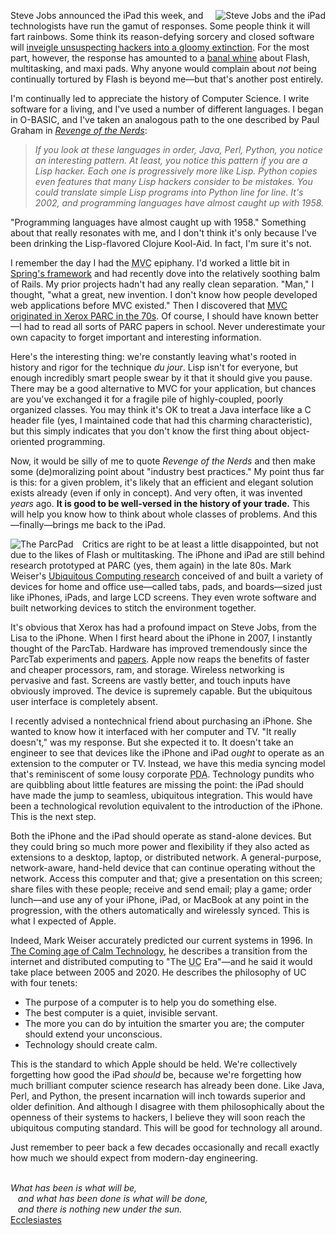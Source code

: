 <p>
  <img src="/brendan/images/jobs-ipad.png" alt="Steve Jobs and the iPad" style="float:right;margin:0 0 0 1em;" />
  Steve Jobs announced the iPad this week, and technologists have run the gamut of responses. Some people think it will fart rainbows. Some think its reason-defying sorcery and closed software will <a href="http://al3x.net/2010/01/28/ipad.html" rel="nofollow">inveigle unsuspecting hackers into a gloomy extinction</a>. For the most part, however, the response has amounted to a <a href="http://www.youtube.com/watch?v=lQnT0zp8Ya4" rel="nofollow">banal whine</a> about Flash, multitasking, and maxi pads. Why anyone would complain about <em>not</em> being continually tortured by Flash is beyond me&mdash;but that's another post entirely.
</p>

<p>
  I'm continually led to appreciate the history of Computer Science. I write software for a living, and I've used a number of different languages. I began in O-BASIC, and I've taken an analogous path to the one described by Paul Graham in <em><a href="http://www.paulgraham.com/icad.html" rel="nofollow">Revenge of the Nerds</a></em>:
</p>

<blockquote>
  <p>
    <em>
      If you look at these languages in order, Java, Perl, Python, you notice an interesting pattern. At least, you notice this pattern if you are a Lisp hacker. Each one is progressively more like Lisp. Python copies even features that many Lisp hackers consider to be mistakes. You could translate simple Lisp programs into Python line for line. It's 2002, and programming languages have almost caught up with 1958.
    </em>
  </p>
</blockquote>

<p>
  &quot;Programming languages have almost caught up with 1958.&quot; Something about that really resonates with me, and I don't think it's only because I've been drinking the Lisp-flavored Clojure Kool-Aid. In fact, I'm sure it's not.
</p>

<p>
  I remember the day I had the <acronym title="Model-View-Controller">MVC</acronym> epiphany. I'd worked a little bit in <a href="http://static.springsource.org/spring/docs/2.0.x/reference/mvc.html" rel="nofollow">Spring's framework</a> and had recently dove into the relatively soothing balm of Rails. My prior projects hadn't had any really clean separation. &quot;Man,&quot; I thought, &quot;what a great, new invention. I don't know how people developed web applications before MVC existed.&quot; Then I discovered that <a href="http://heim.ifi.uio.no/~trygver/themes/mvc/mvc-index.html">MVC originated in Xerox PARC in the 70s</a>. Of course, I should have known better&mdash;I had to read all sorts of PARC papers in school. Never underestimate your own capacity to forget important and interesting information.
</p>

<p>
  Here's the interesting thing: we're constantly leaving what's rooted in history and rigor for the technique <em>du jour</em>. Lisp isn't for everyone, but enough incredibly smart people swear by it that it should give you pause. There may be a good alternative to MVC for your application, but chances are you've exchanged it for a fragile pile of highly-coupled, poorly organized classes. You may think it's OK to treat a Java interface like a C header file (yes, I maintained code that had this charming characteristic), but this simply indicates that you don't know the first thing about object-oriented programming.
</p>

<p>
  Now, it would be silly of me to quote <em>Revenge of the Nerds</em> and then make some (de)moralizing point about &quot;industry best practices.&quot; My point thus far is this: for a given problem, it's likely that an efficient and elegant solution exists already (even if only in concept). And very often, it was invented <em>years</em> ago. <b>It is good to be well-versed in the history of your trade.</b> This will help you know how to think about whole classes of problems. And this&mdash;finally&mdash;brings me back to the iPad.
</p>

<p>
  <img src="/brendan/images/parcpad.png" alt="The ParcPad" style="float:left;margin:0 1em 0 0;" />
  Critics are right to be at least a little disappointed, but not due to the likes of Flash or multitasking. The iPhone and iPad are still behind research prototyped at PARC (yes, them again) in the late 80s. Mark Weiser's <a href="http://sandbox.xerox.com/ubicomp/" rel="nofollow">Ubiquitous Computing research</a> conceived of and built a variety of devices for home and office use&mdash;called tabs, pads, and boards&mdash;sized just like iPhones, iPads, and large LCD screens. They even wrote software and built networking devices to stitch the environment together.
</p>

<p>
  It's obvious that Xerox has had a profound impact on Steve Jobs, from the Lisa to the iPhone. When I first heard about the iPhone in 2007, I instantly thought of the ParcTab. Hardware has improved tremendously since the ParcTab experiments and <a href="http://www.ubiq.com/weiser/researchreports.htm" rel="nofollow">papers</a>. Apple now reaps the benefits of faster and cheaper processors, ram, and storage. Wireless networking is pervasive and fast. Screens are vastly better, and touch inputs have obviously improved. The device is supremely capable. But the ubiquitous user interface is completely absent.
</p>

<p>
  I recently advised a nontechnical friend about purchasing an iPhone. She wanted to know how it interfaced with her computer and TV. &quot;It really doesn't,&quot; was my response. But she expected it to. It doesn't take an engineer to see that devices like the iPhone and iPad <em>ought</em> to operate as an extension to the computer or TV. Instead, we have this media syncing model that's reminiscent of some lousy corporate <acronym title="Personal digital assistant">PDA</acronym>. Technology pundits who are quibbling about little features are missing the point: the iPad should have made the jump to seamless, ubiquitous integration. This would have been a technological revolution equivalent to the introduction of the iPhone. This is the next step.
</p>

<p>
  Both the iPhone and the iPad should operate as stand-alone devices. But they could bring so much more power and flexibility if they also acted as extensions to a desktop, laptop, or distributed network. A general-purpose, network-aware, hand-held device that can continue operating without the network. Access this computer and that; give a presentation on this screen; share files with these people; receive and send email; play a game; order lunch&mdash;and use any of your iPhone, iPad, or MacBook at any point in the progression, with the others automatically and wirelessly synced. This is what I expected of Apple.
</p>

<p>
  Indeed, Mark Weiser accurately predicted our current systems in 1996. In <a href="http://www.ubiq.com/hypertext/weiser/acmfuture2endnote.htm">The Coming age of Calm Technology</a>, he describes a transition from the internet and distributed computing to &quot;The <acronym title="Ubiquitous Computing">UC</acronym> Era&quot;&mdash;and he said it would take place between 2005 and 2020. He describes the philosophy of UC with four tenets:
</p>

<ul>
  <li>The purpose of a computer is to help you do something else.</li>
  <li>The best computer is a quiet, invisible servant.</li>
  <li>The more you can do by intuition the smarter you are; the computer should extend your unconscious.</li>
  <li>Technology should create calm.</li>
</ul>

<p>
  This is the standard to which Apple should be held. We're collectively forgetting how good the iPad <em>should</em> be, because we're forgetting how much brilliant computer science research has already been done. Like Java, Perl, and Python, the present incarnation will inch towards superior and older definition. And although I disagree with them philosophically about the openness of their systems to hackers, I believe they will soon reach the ubiquitous computing standard. This will be good for technology all around.
</p>
<p>
  Just remember to peer back a few decades occasionally and recall exactly how much we should expect from modern-day engineering.
</p>

<p>
  <br/>
  <em>
    What has been is what will be,<br/>
    &nbsp;&nbsp;&nbsp;and what has been done is what will be done,<br/>
    &nbsp;&nbsp;&nbsp;and there is nothing new under the sun.
  </em>
  <br/>
  <a href="http://www.gnpcb.org/esv/search/?q=Ecclesiastes+1" rel="nofollow">Ecclesiastes</a>
</p>

